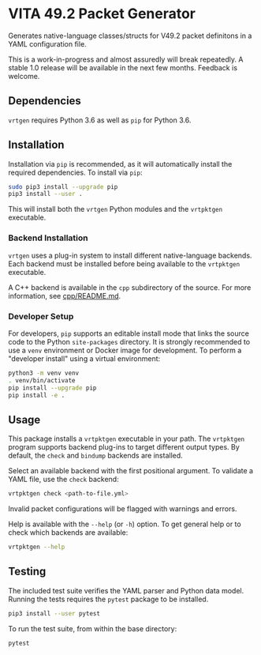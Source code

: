 # VITA 49.2 Packet Generator

Generates native-language classes/structs for V49.2 packet definitons in a YAML configuration file.

This is a work-in-progress and almost assuredly will break repeatedly. A stable 1.0 release will be
available in the next few months. Feedback is welcome.

## Dependencies

`vrtgen` requires Python 3.6 as well as `pip` for Python 3.6.

## Installation

Installation via `pip` is recommended, as it will automatically install the required dependencies.
To install via `pip`:

```sh
sudo pip3 install --upgrade pip
pip3 install --user .
```

This will install both the `vrtgen` Python modules and the `vrtpktgen` executable.

### Backend Installation

`vrtgen` uses a plug-in system to install different native-language backends.
Each backend must be installed before being available to the `vrtpktgen` executable.

A C++ backend is available in the `cpp` subdirectory of the source.
For more information, see [cpp/README.md](./cpp/README.md).

### Developer Setup

For developers, `pip` supports an editable install mode that links the source code to the Python
`site-packages` directory.
It is strongly recommended to use a `venv` environment or Docker image for development.
To perform a "developer install" using a virtual environment:

```sh
python3 -m venv venv
. venv/bin/activate
pip install --upgrade pip
pip install -e .
```

## Usage

This package installs a `vrtpktgen` executable in your path.
The `vrtpktgen` program supports backend plug-ins to target different output types.
By default, the `check` and `bindump` backends are installed.

Select an available backend with the first positional argument.
To validate a YAML file, use the `check` backend:

```sh
vrtpktgen check <path-to-file.yml>
```

Invalid packet configurations will be flagged with warnings and errors.

Help is available with the `--help` (or `-h`) option.
To get general help or to check which backends are available:

```sh
vrtpktgen --help
```

## Testing

The included test suite verifies the YAML parser and Python data model.
Running the tests requires the `pytest` package to be installed.

```sh
pip3 install --user pytest
```

To run the test suite, from within the base directory:

```sh
pytest
```
